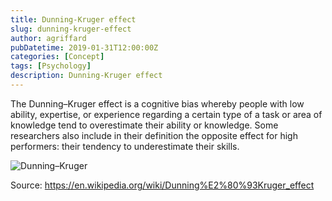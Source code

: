 ```yaml
---
title: Dunning-Kruger effect
slug: dunning-kruger-effect
author: agriffard
pubDatetime: 2019-01-31T12:00:00Z
categories: [Concept]
tags: [Psychology]
description: Dunning-Kruger effect
---
```


The Dunning–Kruger effect is a cognitive bias whereby people with low ability, expertise, or experience regarding a certain type of a task or area of knowledge tend to overestimate their ability or knowledge. Some researchers also include in their definition the opposite effect for high performers: their tendency to underestimate their skills.

![Dunning–Kruger](/assets/blog/Dunning-Kruger-Effect.webp)

Source: <https://en.wikipedia.org/wiki/Dunning%E2%80%93Kruger_effect>
